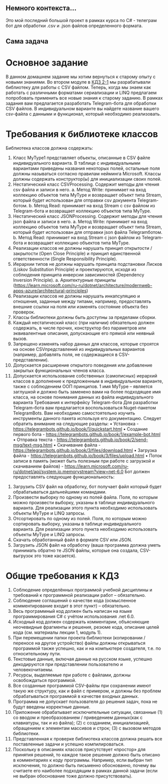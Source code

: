 ## Немного контекста...
Это мой последний большой проект в рамках курса по C# - телеграм бот для обработки .csv и .json файлов определенного формата. 
## Сама задача
# Основное задание
В данном домашнем задание мы хотим вернуться к старому опыту с новыми знаниями. Во втором
модуле в [КДЗ 2-1](https://github.com/hlebysq/favourite_projects/tree/main/%D0%A1%23/fourth_big_project) мы разрабатывали библиотеку для работы с CSV файлом. Теперь, когда мы знаем
как работать с различными форматами сериализации и LINQ предлагаем попробовать применить
все новые знания к старому заданию.
В рамках задания вам предлагается разработать Telegram-бота для обработки CSV
файлов. В индивидуальном варианте вы найдете название вашего csv-файла с данными и
функционал, который необходимо реализовать.
# Требования к библиотеке классов
Библиотека классов должна содержать:
1) Класс MyType1 представляет объекты, описанные в CSV файле индивидуального варианта.
В таблице с индивидуальными вариантами приведены названия некоторых полей,
остальные поля должны называться согласно правилам нейминга Microsoft. Классы должны
содержать конструктор(ы) для инициализации своих полей.
2) Нестатический класс CSVProcessing. Содержит методы для чтения csv файла и записи в
него.
a. Метод Write: принимает на вход коллекцию объектов типа MyType и возвращает
объект типа Stream, который будет использован для отправки csv документа
Telegram-ботом.
b. Метод Read: принимает на вход Stream с csv файлом из Telegram-бота и возвращает
коллекцию объектов типа MyType.
3) Нестатический класс JSONProcessing. Содержит методы для чтения json файла и записи в
него.
a. Метод Write: принимает на вход коллекцию объектов типа MyType и возвращает
объект типа Stream, который будет использован для отправки json файла Telegramботом.
b. Метод Read: принимает на вход Stream с json файлом из Telegram-бота и
возвращает коллекцию объектов типа MyType.
4) Реализации классов не должны нарушать принцип открытости / закрытости (Open Close
Principle) и принцип единственной ответственности (Single Responsibility Principle).
5) Иерархии типов не должны нарушать принципа подстановки Лисков (Liskov Substitution
Principle) и проектируются, исходя из соблюдения принципа инверсии зависимостей
(Dependency Inversion Principle).
a. Архитектурные принципы (https://learn.microsoft.com/ru-ru/dotnet/architecture/modernweb-apps-azure/architectural-principles)
6) Реализации классов не должны нарушать инкапсуляцию и отношения, заданные между
типами, например, предоставлять внешние ссылки на поля или изменять состояние объекта
без проверок.
7) Классы библиотеки должны быть доступны за пределами сборки.
8) Каждый нестатический класс (при наличии) обязательно должен содержать, в числе прочих,
конструктор без параметров или эквивалентные описания, допускающие его прямой или
неявный вызов.
9) Запрещено изменять набор данных для классов, которые строятся на основе CSVпредставлений из индивидуальных вариантов (например, добавлять поля, не содержащиеся
в CSV-представлении).
10) Допускается расширение открытого поведения или добавление закрытых функциональных
членов класса.
11) Допускается использование собственных (самописных) иерархий классов в дополнение к
предложенным в индивидуальном варианте, также с соблюдением ООП принципов.
1 имя MyType – является заглушкой и должно быть заменено вами на более подходящее имя класса,
на основе понимания данных из файла индивидуального варианта
Требования к интерфейсу Telegram-бота
Для разработки Telegram-бота вам предлагается воспользоваться Nuget-пакетом TelegramBots. Вам
необходимо самостоятельно изучить инструменты данного пакета используя его документацию.
Следует обратить внимание на следующие разделы:
• Установка - https://telegrambots.github.io/book/1/quickstart.html
• Создание первого бота - https://telegrambots.github.io/book/1/example-bot.html
• Отправка текста - https://telegrambots.github.io/book/2/send-msg/text-msg.html
• Скачивание файла - https://telegrambots.github.io/book/3/files/download.html
• Загрузка файла - https://telegrambots.github.io/book/3/files/upload.html
• Поток записи в память (может быть полезным при работе с загрузкой и скачиванием
файлов) - https://learn.microsoft.com/ru-ru/dotnet/api/system.io.memorystream?view=net-6.0
Бот должен предоставлять следующие функциональность:
1. Загрузить CSV файл на обработку, бот получает файл который будет обрабатываться
дальнейшими командами.
2. Произвести выборку по одному из полей файла. Поля, по которым можно произвести
выборку, указаны в таблице индивидуального варианта. Для реализации этого пункта
необходимо использовать объекты MyType и LINQ запросы.
3. Отсортировать по одному из полей. Поля, по которым можно сортировать выборку, указаны
в таблице индивидуального варианта. Для реализации этого пункта необходимо
использовать объекты MyType и LINQ запросы.
4. Скачать обработанный файл в формате CSV или JSON.
5. Загрузить JSON файл на обработку (ваша программа должна уметь принимать обратно те
JSON файлы, которые она создала, CSV-выгрузок это тоже касается).
# Общие требования к КДЗ
1. Соблюдение определённых программой учебной дисциплины и требований к программной
реализации работ – обязательно.
2. Соблюдение соглашений о качестве кода (осмысленное комментирование входит в этот
пункт) – обязательно.
3. Весь программный код должен быть написан на языке программирования C# с учётом
использования .net 6.0.
4. Исходный код должен содержать комментарии, объясняющие неочевидные фрагменты и
решения, резюме кода, описание целей кода (см. материалы лекции 1, модуль 1).
5. При перемещении папки проекта библиотеки (копировании / переносе на другое устройство)
файлы должны открываться программой также успешно, как и на компьютере создателя, т.е.
по относительному пути.
6. Текстовые данные, включая данные на русском языке, успешно декодируются при
представлении пользователю и человекочитаемы.
7. Ресурсы, выделяемые при работе с файлами, должны освобождаться программой.
8. Все созданные программой CSV-файлы при сохранении имеют такую же структуру, как и
файл с примером, и должны без проблем обрабатываться программой в качестве входных
данных.
9. Программа не допускает пользователя до решения задач, пока не будут введены
корректные данные.
10. Приложение обрабатывает исключительные ситуации, связанные (1) со вводом и
преобразованием / приведением данных(как с клавиатуры, так и из файла); (2) с созданием,
инициализацией, обращением к элементам массивов и строк; (3) с вызовом методов
библиотеки.
11. Представленная к проверке библиотека классов должна решать все поставленные задачи и
успешно компилироваться.
12. Поскольку в описаниях классов присутствует «простор» для принятия решений, то каждое
такое решение должно быть описано в комментариях к коду программы. Например, если
выбран тип исключения, то должно быть письменно обоснованно, почему вы считаете его
наиболее подходящим в рамках данной задачи (если не выбран обоснование тоже должно
присутствовать).
